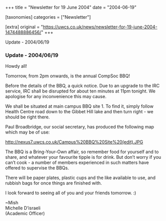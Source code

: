 +++
title = "Newsletter for 19 June 2004"
date = "2004-06-19"

[taxonomies]
categories = ["Newsletter"]

[extra]
original = "https://uwcs.co.uk/news/newsletter-for-19-june-2004-1474488886456/"
+++

Update - 2004/06/19

### Update - 2004/06/19

Howdy all\!

Tomorrow, from 2pm onwards, is the annual CompSoc BBQ\!

Before the details of the BBQ, a quick notice. Due to an upgrade to the IRC service, IRC shall be disrupted for about ten minutes at 11pm tonight. We apologise for any inconvenience this may cause.

We shall be situated at main campus BBQ site 1. To find it, simply follow Health Centre road down to the Gibbet Hill lake and then turn right - we should be right there.

Paul Broadbridge, our social secretary, has produced the following map which may be of use:

http://nexus7.uwcs.co.uk/Campus%20BBQ%20Site%20(edit).JPG

The BBQ is a Bring-Your-Own affair, so remember food for yourself and to share, and whatever your favourite tipple is for drink. But don’t worry if you can’t cook - a number of members experienced in such matters have offered to supervise the BBQs.

There will be paper plates, plastic cups and the like available to use, and rubbish bags for once things are finished with.

I look forward to seeing all of you and your friends tomorrow. :)

\~Mish  
Michelle D’israeli  
(Academic Officer)
